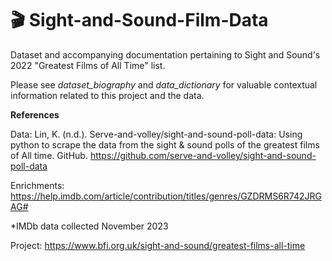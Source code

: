 # 🎬 Sight-and-Sound-Film-Data
Dataset and accompanying documentation pertaining to Sight and Sound's 2022 "Greatest Films of All Time" list.

Please see *dataset_biography* and *data_dictionary* for valuable contextual information related to this project and the data. 



**References**

Data: Lin, K. (n.d.). Serve-and-volley/sight-and-sound-poll-data: Using python to scrape the data from the sight &amp; sound polls of the greatest films of All time. GitHub. https://github.com/serve-and-volley/sight-and-sound-poll-data 

Enrichments: https://help.imdb.com/article/contribution/titles/genres/GZDRMS6R742JRGAG#

*IMDb data collected November 2023

Project: https://www.bfi.org.uk/sight-and-sound/greatest-films-all-time







